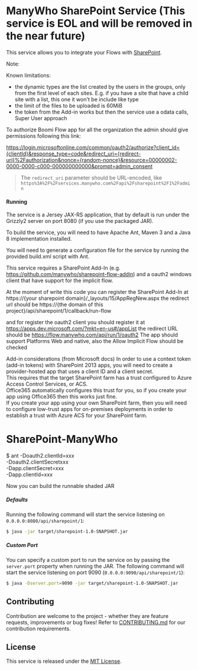 ManyWho SharePoint Service (This service is EOL and will be removed in the near future)
==========================

This service allows you to integrate your Flows with [SharePoint](https://products.office.com/en-gb/sharepoint).

Note:

Known limitations:
- the dynamic types are the list created by the users in the groups, only from the first level of each sites. E.g. if you have a site that have a child site with a list, this one it won't be include like type
- the limit of the files to be uploaded is 60MiB
- the token from the Add-in works but then the service use a odata calls, Super User approach

To authorize Boomi Flow app for all the organization the admin should give permissions following this link:

https://login.microsoftonline.com/common/oauth2/authorize?client_id={clientId}&response_type=code&redirect_uri={redirect-uri}%2Fauthorization&nonce={random-nonce}&resource=00000002-0000-0000-c000-000000000000&prompt=admin_consent

> The `redirect_uri` parameter should be URL-encoded, like `https%3A%2F%2Fservices.manywho.com%2Fapi%2Fsharepoint%2F1%2Fadmin`

#### Running

The service is a Jersey JAX-RS application, that by default is run under the Grizzly2 server on port 8080 (if you use 
the packaged JAR).

To build the service, you will need to have Apache Ant, Maven 3 and a Java 8 implementation installed.

You will need to generate a configuration file for the service by running the provided build.xml script with Ant.

This service requires a SharePoint Add-In (e.g. https://github.com/manywho/sharepoint-flow-addin) and a oauth2 windows client that have support for the implicit flow.

At the moment of write this code you can register the SharePoint Add-In at https://{your sharepoint domain}/_layouts/15/AppRegNew.aspx
the redirect url should be https://{the domain of this project}/api/sharepoint/1/callback/run-flow

and for register the oauth2 client you should register it at https://apps.dev.microsoft.com/?mkt=en-us#/appList
the redirect URL should be https://flow.manywho.com/api/run/1/oauth2
The app should support Platforms Web and native, also the Allow Implicit Flow should be checked

Add-in considerations (from Microsoft docs)
In order to use a context token (add-in tokens) with SharePoint 2013 apps, you will need to create a provider-hosted app that uses a client ID and a client secret.  
This requires that the target SharePoint farm has a trust configured to Azure Access Control Services, or ACS.  
Office365 automatically configures this trust for you, so if you create your app using Office365 then this works just fine.  
If you create your app using your own SharePoint farm, then you will need to configure low-trust apps for on-premises deployments 
in order to establish a trust with Azure ACS for your SharePoint farm.

# SharePoint-ManyWho

$ ant -Doauth2.clientId=xxx \
-Doauth2.clientSecretxxx \
-Dapp.clientSecret=xxx \
-Dapp.clientId=xxx

Now you can build the runnable shaded JAR

##### Defaults

Running the following command will start the service listening on `0.0.0.0:8080/api/sharepoint/1`:

```bash
$ java -jar target/sharepoint-1.0-SNAPSHOT.jar
```

##### Custom Port

You can specify a custom port to run the service on by passing the `server.port` property when running the JAR. The
following command will start the service listening on port 9090 (`0.0.0.0:9090/api/sharepoint/1`):

```bash
$ java -Dserver.port=9090 -jar target/sharepoint-1.0-SNAPSHOT.jar
```

## Contributing

Contribution are welcome to the project - whether they are feature requests, improvements or bug fixes! Refer to 
[CONTRIBUTING.md](CONTRIBUTING.md) for our contribution requirements.

## License

This service is released under the [MIT License](http://opensource.org/licenses/mit-license.php).

